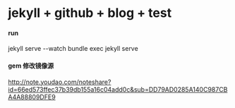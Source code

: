 # jekyll + github + blog + test

#### run
jekyll serve --watch
 bundle exec jekyll serve


#### gem 修改镜像源
http://note.youdao.com/noteshare?id=66ed573ffec37b39db155a16c04add0c&sub=DD79AD0285A140C987CBA4A88809DFE9
